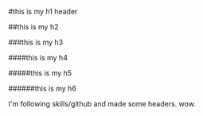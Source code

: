 #this is my h1 header

##this is my h2

###this is my h3

####this is my h4

#####this is my h5

######this is my h6

I'm following skills/github and made some headers. wow.
